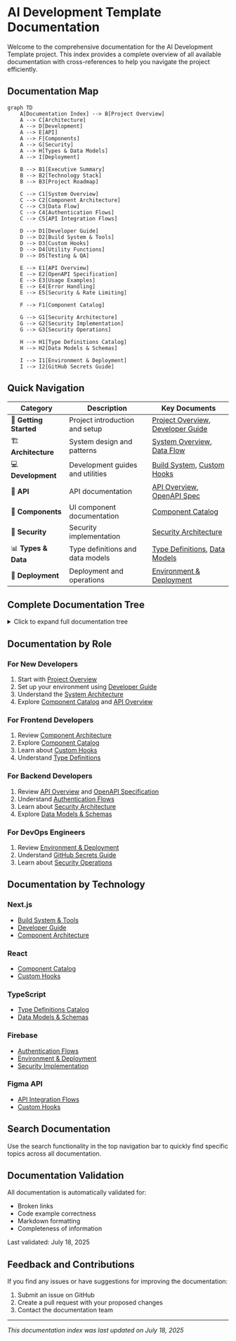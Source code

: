 # AI Development Template Documentation

Welcome to the comprehensive documentation for the AI Development Template project. This index provides a complete overview of all available documentation with cross-references to help you navigate the project efficiently.

## Documentation Map

```mermaid
graph TD
    A[Documentation Index] --> B[Project Overview]
    A --> C[Architecture]
    A --> D[Development]
    A --> E[API]
    A --> F[Components]
    A --> G[Security]
    A --> H[Types & Data Models]
    A --> I[Deployment]

    B --> B1[Executive Summary]
    B --> B2[Technology Stack]
    B --> B3[Project Roadmap]

    C --> C1[System Overview]
    C --> C2[Component Architecture]
    C --> C3[Data Flow]
    C --> C4[Authentication Flows]
    C --> C5[API Integration Flows]

    D --> D1[Developer Guide]
    D --> D2[Build System & Tools]
    D --> D3[Custom Hooks]
    D --> D4[Utility Functions]
    D --> D5[Testing & QA]

    E --> E1[API Overview]
    E --> E2[OpenAPI Specification]
    E --> E3[Usage Examples]
    E --> E4[Error Handling]
    E --> E5[Security & Rate Limiting]

    F --> F1[Component Catalog]

    G --> G1[Security Architecture]
    G --> G2[Security Implementation]
    G --> G3[Security Operations]

    H --> H1[Type Definitions Catalog]
    H --> H2[Data Models & Schemas]

    I --> I1[Environment & Deployment]
    I --> I2[GitHub Secrets Guide]
```

## Quick Navigation

| Category               | Description                      | Key Documents                                                                                              |
| ---------------------- | -------------------------------- | ---------------------------------------------------------------------------------------------------------- |
| 🚀 **Getting Started** | Project introduction and setup   | [Project Overview](./project-overview.md), [Developer Guide](./development/developer-guide.md)             |
| 🏗️ **Architecture**    | System design and patterns       | [System Overview](./architecture/system-overview.md), [Data Flow](./architecture/data-flow.md)             |
| 💻 **Development**     | Development guides and utilities | [Build System](./development/build-system-and-tools.md), [Custom Hooks](./development/custom-hooks.md)     |
| 🔌 **API**             | API documentation                | [API Overview](./api/README.md), [OpenAPI Spec](./api/openapi.yaml)                                        |
| 🧩 **Components**      | UI component documentation       | [Component Catalog](./components/component-catalog.md)                                                     |
| 🔐 **Security**        | Security implementation          | [Security Architecture](./security/security-architecture.md)                                               |
| 📊 **Types & Data**    | Type definitions and data models | [Type Definitions](./types/type-definitions-catalog.md), [Data Models](./types/data-models-and-schemas.md) |
| 🚀 **Deployment**      | Deployment and operations        | [Environment & Deployment](./deployment/environment-and-deployment.md)                                     |

## Complete Documentation Tree

<details>
<summary>Click to expand full documentation tree</summary>

- [Project Overview](./project-overview.md)
- **Architecture**
  - [System Overview](./architecture/system-overview.md)
  - [Component Architecture](./architecture/component-architecture.md)
  - [Data Flow](./architecture/data-flow.md)
  - [Authentication Flows](./architecture/authentication-flows.md)
  - [API Integration Flows](./architecture/api-integration-flows.md)
- **Development**
  - [Developer Guide](./development/developer-guide.md)
  - [Build System & Tools](./development/build-system-and-tools.md)
  - [Custom Hooks](./development/custom-hooks.md)
  - [Utility Functions](./development/utility-functions.md)
  - [Testing & Quality Assurance](./development/testing-and-quality-assurance.md)
- **API**
  - [API Overview](./api/README.md)
  - [OpenAPI Specification](./api/openapi.yaml)
  - [Usage Examples](./api/usage-examples.md)
  - [Error Handling](./api/error-handling.md)
  - [Security & Rate Limiting](./api/security-and-rate-limiting.md)
- **Components**
  - [Component Catalog](./components/component-catalog.md)
- **Security**
  - [Security Architecture](./security/security-architecture.md)
  - [Security Implementation](../SECURITY_IMPLEMENTATION.md)
  - [Security Operations](../SECURITY_OPERATIONS.md)
- **Types & Data Models**
  - [Type Definitions Catalog](./types/type-definitions-catalog.md)
  - [Data Models & Schemas](./types/data-models-and-schemas.md)
- **Deployment**
  - [Environment & Deployment](./deployment/environment-and-deployment.md)
  - [GitHub Secrets Guide](./github-secrets-guide.md)
- **Guides & Templates**
  - [AI Implementation Rules](./AI_IMPLEMENTATION_RULES.md)
  - [Refactoring Guide](./REFACTORING_GUIDE.md)
  - [Claude Command Guide](./CLAUDE_CODE_SLASH_COMMANDS_GUIDE.md)

</details>

## Documentation by Role

### For New Developers

1. Start with [Project Overview](./project-overview.md)
2. Set up your environment using [Developer Guide](./development/developer-guide.md)
3. Understand the [System Architecture](./architecture/system-overview.md)
4. Explore [Component Catalog](./components/component-catalog.md) and [API Overview](./api/README.md)

### For Frontend Developers

1. Review [Component Architecture](./architecture/component-architecture.md)
2. Explore [Component Catalog](./components/component-catalog.md)
3. Learn about [Custom Hooks](./development/custom-hooks.md)
4. Understand [Type Definitions](./types/type-definitions-catalog.md)

### For Backend Developers

1. Review [API Overview](./api/README.md) and [OpenAPI Specification](./api/openapi.yaml)
2. Understand [Authentication Flows](./architecture/authentication-flows.md)
3. Learn about [Security Architecture](./security/security-architecture.md)
4. Explore [Data Models & Schemas](./types/data-models-and-schemas.md)

### For DevOps Engineers

1. Review [Environment & Deployment](./deployment/environment-and-deployment.md)
2. Understand [GitHub Secrets Guide](./github-secrets-guide.md)
3. Learn about [Security Operations](../SECURITY_OPERATIONS.md)

## Documentation by Technology

### Next.js

- [Build System & Tools](./development/build-system-and-tools.md)
- [Developer Guide](./development/developer-guide.md)
- [Component Architecture](./architecture/component-architecture.md)

### React

- [Component Catalog](./components/component-catalog.md)
- [Custom Hooks](./development/custom-hooks.md)

### TypeScript

- [Type Definitions Catalog](./types/type-definitions-catalog.md)
- [Data Models & Schemas](./types/data-models-and-schemas.md)

### Firebase

- [Authentication Flows](./architecture/authentication-flows.md)
- [Environment & Deployment](./deployment/environment-and-deployment.md)
- [Security Implementation](../SECURITY_IMPLEMENTATION.md)

### Figma API

- [API Integration Flows](./architecture/api-integration-flows.md)
- [Custom Hooks](./development/custom-hooks.md)

## Search Documentation

Use the search functionality in the top navigation bar to quickly find specific topics across all documentation.

## Documentation Validation

All documentation is automatically validated for:

- Broken links
- Code example correctness
- Markdown formatting
- Completeness of information

Last validated: July 18, 2025

## Feedback and Contributions

If you find any issues or have suggestions for improving the documentation:

1. Submit an issue on GitHub
2. Create a pull request with your proposed changes
3. Contact the documentation team

---

_This documentation index was last updated on July 18, 2025_

